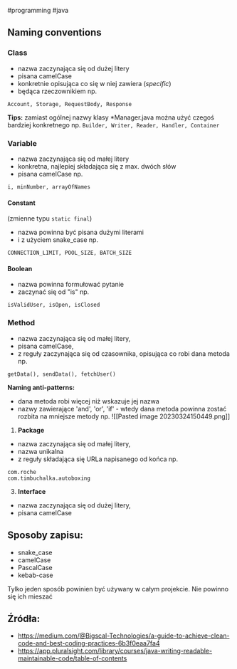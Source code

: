 #programming #java 

## Naming conventions

### Class
- nazwa zaczynająca się od dużej litery
- pisana camelCase
- konkretnie opisująca co się w niej zawiera (*specific*)
- będąca rzeczownikiem np.
```
Account, Storage, RequestBody, Response
```

**Tips:** zamiast ogólnej nazwy klasy \*Manager.java można użyć czegoś bardziej konkretnego np.
`Builder, Writer, Reader, Handler, Container`

### Variable
- nazwa zaczynająca się od małej litery
- konkretna, najlepiej składająca się z max. dwóch słów
- pisana camelCase np.
```
i, minNumber, arrayOfNames
```

#### Constant 
(zmienne typu `static final`)
- nazwa powinna być pisana dużymi literami 
- i z użyciem snake_case np.
```
CONNECTION_LIMIT, POOL_SIZE, BATCH_SIZE
```

#### Boolean
* nazwa powinna formułować pytanie
* zaczynać się od "is" np.
```
isValidUser, isOpen, isClosed
```

### Method
* nazwa zaczynająca się od małej litery,
* pisana camelCase,
* z reguły zaczynająca się od czasownika, opisująca co robi dana metoda np.
```
getData(), sendData(), fetchUser()
```

**Naming anti-patterns:**
- dana metoda robi więcej niż wskazuje jej nazwa
- nazwy zawierające 'and', 'or', 'if' - wtedy dana metoda powinna zostać rozbita na mniejsze metody np.
![[Pasted image 20230324150449.png]]


1. **Package**
- nazwa zaczynająca się od małej litery,
- nazwa unikalna
- z reguły składająca się URLa napisanego od końca np.
```
com.roche
com.timbuchalka.autoboxing
```

3. **Interface**
- nazwa zaczynająca się od dużej litery,
- pisana camelCase





## Sposoby zapisu:
* snake_case
* camelCase
* PascalCase
* kebab-case

Tylko jeden sposób powinien być używany w całym projekcie. Nie powinno się ich mieszać

## Źródła:
* https://medium.com/@Bigscal-Technologies/a-guide-to-achieve-clean-code-and-best-coding-practices-6b3f0eaa7fa4
* https://app.pluralsight.com/library/courses/java-writing-readable-maintainable-code/table-of-contents